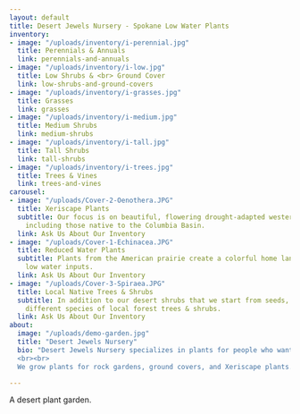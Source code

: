 ```yaml
---
layout: default
title: Desert Jewels Nursery - Spokane Low Water Plants
inventory:
- image: "/uploads/inventory/i-perennial.jpg"
  title: Perennials & Annuals
  link: perennials-and-annuals
- image: "/uploads/inventory/i-low.jpg"
  title: Low Shrubs & <br> Ground Cover
  link: low-shrubs-and-ground-covers
- image: "/uploads/inventory/i-grasses.jpg"
  title: Grasses
  link: grasses
- image: "/uploads/inventory/i-medium.jpg"
  title: Medium Shrubs
  link: medium-shrubs
- image: "/uploads/inventory/i-tall.jpg"
  title: Tall Shrubs
  link: tall-shrubs
- image: "/uploads/inventory/i-trees.jpg"
  title: Trees & Vines
  link: trees-and-vines
carousel:
- image: "/uploads/Cover-2-Oenothera.JPG"
  title: Xeriscape Plants
  subtitle: Our focus is on beautiful, flowering drought-adapted western native plants,
    including those native to the Columbia Basin.
  link: Ask Us About Our Inventory
- image: "/uploads/Cover-1-Echinacea.JPG"
  title: Reduced Water Plants
  subtitle: Plants from the American prairie create a colorful home landscape with
    low water inputs.
  link: Ask Us About Our Inventory
- image: "/uploads/Cover-3-Spiraea.JPG"
  title: Local Native Trees & Shrubs
  subtitle: In addition to our desert shrubs that we start from seeds, we offer many
    different species of local forest trees & shrubs.
  link: Ask Us About Our Inventory
about:
  image: "/uploads/demo-garden.jpg"
  title: "Desert Jewels Nursery"
  bio: "Desert Jewels Nursery specializes in plants for people who want to save water and still have a beautiful landscape. We grow hardy, locally adapted, and drought tolerant plants that can bring beauty while using minimal resources.
  <br><br>
  We grow plants for rock gardens, ground covers, and Xeriscape plants. Plants such as Penstemons, Desert Buckwheats, Sedums, and many native species that thrive on rocky soils. Some of these plants, including many Sedums, are also useful for green roof applications."

---
```

A desert plant garden.